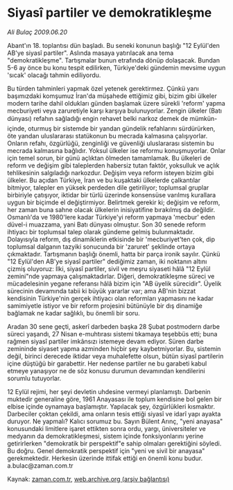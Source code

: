 # Siyasî partiler ve demokratikleşme

*Ali Bulaç 2009.06.20*

<tr><td class="metin" colspan="2" style="padding-top: 20px; padding-left: 5px; padding-right: 10px;">Abant'ın 18. toplantısı dün başladı. Bu seneki konunun başlığı "12 Eylül'den AB'ye siyasî partiler". Aslında masaya yatırılacak ana tema "demokratikleşme". Tartışmalar bunun etrafında dönüp dolaşacak. Bundan 5-6 ay önce bu konu tespit edilirken, Türkiye'deki gündemin mevsime uygun 'sıcak' olacağı tahmin ediliyordu.</td></tr><tr><td class="metin" colspan="2" style="padding-top: 20px; padding-left: 5px; padding-right: 10px;"><p>Bu türden tahminleri yapmak özel yetenek gerektirmez. Çünkü yanı başımızdaki komşumuz İran'da müşahede ettiğimiz gibi, bizim gibi ülkeler modern tarihe dahil oldukları günden başlamak üzere sürekli 'reform' yapma mecburiyeti veya zaruretiyle karşı karşıya bulunuyorlar. Zengin ülkeler (Batı dünyası) refahın sağladığı engin rehavet belki narkoz demek de mümkün- içinde, oturmuş bir sistemde bir yandan gündelik refahlarını sürdürürken, öte yandan uluslararası statükonun bu mecrada kalmasına çalışıyorlar. Onların refahı, özgürlüğü, zenginliği ve güvenliği uluslararası sistemin bu mecrada kalmasına bağlıdır. Yoksul ülkeler ise reformu konuşmuyorlar. Onlar için temel sorun, bir günü açlıktan ölmeden tamamlamak. Bu ülkeleri de reform ve değişim gibi taleplerden habersiz tutan faktör, yoksulluk ve açlık tehlikesinin salgıladığı narkozdur. Değişim veya reform isteyen bizim gibi ülkeler. Bu açıdan Türkiye, İran ve bu kuşaktaki ülkelerde çalkantılar bitmiyor, talepler en yüksek perdeden dile getiriliyor; toplumsal gruplar birbiriyle çatışıyor, iktidar bir türlü üzerinde konsensüse varılmış kurallara uygun bir biçimde el değiştirmiyor. Belirtmek gerekir ki; değişim ve reform, her zaman buna sahne olacak ülkelerin inisiyatifine bırakılmış da değildir. Osmanlı'da ve 1980'lere kadar Türkiye'yi reform yapmaya 'mecbur' eden düvel-i muazzama, yani Batı dünyası olmuştur. Son 30 senede reform ihtiyacı bir toplumsal talep olarak gündeme gelmiş bulunmaktadır. Dolayısıyla reform, dış dinamiklerin etkisinde bir 'mecburiyet'ten çok, dip toplumsal dalganın tazyiki sonucunda bir 'zaruret' şeklinde ortaya çıkmaktadır. Tartışmanın başlığı önemli, hatta bir parça ironik sayılır. Çünkü "12 Eylül'den AB'ye siyasî partiler" dediğimiz zaman, iki noktanın altını çizmiş oluyoruz: İlki, siyasî partiler, sivil ve meşru siyaseti hâlâ "12 Eylül zemini"nde yapmaya çalışmaktadırlar. Diğeri, demokratikleşme süreci ve mücadelesinin yegane referansı hâlâ bizim için "AB üyelik sürecidir". Üyelik sürecinin devamında tabii ki büyük yararlar var; ama AB'nin bizzat kendisinin Türkiye'nin gerçek ihtiyacı olan reformları yapmasını ne kadar samimiyetle istiyor ve bir reform projesini bütünüyle bir dış dinamiğe bağlamak ne kadar sağlıklı, bu önemli bir soru.
<p>Aradan 30 sene geçti, askerî darbeden başka 28 Şubat postmodern darbe süreci yaşandı, 27 Nisan e-muhtırası sistemi tıkamaya teşebbüs etti; buna rağmen siyasî partiler imkânsızı istemeye devam ediyor. Süren darbe zemininde siyaset yapma azminden hiçbir şey kaybetmiyorlar. Bu, sistemin değil, birinci derecede iktidar veya muhalefette olsun, bütün siyasî partilerin içine düştüğü bir garabettir. Her nedense partiler ne bu garabeti kabul etmeye yanaşıyor ne de söz konusu durumun devamından kendilerini sorumlu tutuyorlar.
<p>12 Eylül rejimi, her şeyi devletin uhdesine vermeyi planlamıştı. Darbenin muktedir generaline göre, 1961 Anayasası ile toplum kendisine bol gelen bir elbise içinde oynamaya başlamıştır. Yapılacak şey, özgürlükleri kısmaktır. Darbeciler çoktan çekildi, ama onların tesis ettiği siyasî ve idarî yapı ayakta duruyor. Ne yapmalı? Kalıcı sorumuz bu. Sayın Bülent Arınç, "yeni anayasa" konusundaki limitlere işaret ettikten sonra ordu, yargı, üniversiteler ve medyanın da demokratikleşmesi, sistem içinde fonksiyonlarını yerine getirirlerken "demokratik bir perspektif"e sahip olmaları gerektiğini söyledi. Bu doğru. Genel demokratik perspektif için "yeni ve sivil bir anayasa" gerekmektedir. Herkesin üzerinde ittifak ettiği en önemli konu budur. a.bulac@zaman.com.tr <br/></p></p></p></td></tr>

Kaynak: [zaman.com.tr](http://zaman.com.tr/yazar.do?yazino=860959), [web.archive.org (arşiv bağlantısı)](http://web.archive.org/web/20090626152327/http://www.zaman.com.tr:80/yazar.do?yazino=860959)
